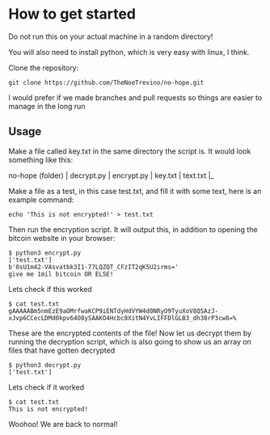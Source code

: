 # How to get started

Do not run this on your actual machine in a random directory!

You will also need to install python, which is very easy with linux, I think.

Clone the repository:
```
git clone https://github.com/TheNoeTrevino/no-hope.git
```
I would prefer if we made branches and pull requests so things are easier to manage in the long run

## Usage

Make a file called key.txt in the same directory the script is. It would look something like this:

no-hope (folder)
| decrypt.py
| encrypt.py
| key.txt
| text.txt
|_

Make a file as a test, in this case test.txt, and fill it with some text, here is an example command:
```
echo 'This is not encrypted!' > test.txt
```
Then run the encryption script. It will output this, in addition to opening the bitcoin website in your browser:
```
$ python3 encrypt.py 
['test.txt']
b'0sU1m42-VAsvatbk3I1-77LQZQT_CFzIT2qK5U2irms='
give me 1mil bitcoin OR ELSE!
```
Lets check if this worked
```
$ cat test.txt 
gAAAAABm5nmEzE9aOMrfwaKCP9iENTdyHdVYW4d0NRyO9TyuXoV8QSAzJ-xJvp6CCecLDMd0kpv64O8ySAAKO4Hcbc8XitN4YvLIFFDlGLB3_dh38rP3cw8=%   
```
These are the encrypted contents of the file!
Now let us decrypt them by running the decryption script, which is also going to show us an array on files that have gotten decrypted
```
$ python3 decrypt.py 
['test.txt']
```
Lets check if it worked
```
$ cat test.txt 
This is not encrypted!
```
Woohoo! We are back to normal!
